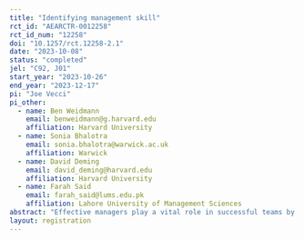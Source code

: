 ```yaml
---
title: "Identifying management skill"
rct_id: "AEARCTR-0012258"
rct_id_num: "12258"
doi: "10.1257/rct.12258-2.1"
date: "2023-10-08"
status: "completed"
jel: "C92, J01"
start_year: "2023-10-26"
end_year: "2023-12-17"
pi: "Joe Vecci"
pi_other:
  - name: Ben Weidmann
    email: benweidmann@g.harvard.edu
    affiliation: Harvard University
  - name: Sonia Bhalotra
    email: sonia.bhalotra@warwick.ac.uk
    affiliation: Warwick
  - name: David Deming
    email: david_deming@harvard.edu
    affiliation: Harvard University
  - name: Farah Said
    email: farah_said@lums.edu.pk
    affiliation: Lahore University of Management Sciences
abstract: "Effective managers play a vital role in successful teams by creating a positive and productive team environment, assigning tasks, setting clear goals and expectations, and facilitating communication and collaboration among team members. In this paper, we employ a distinctive experimental design to identify the marginal advantage of effective managers, and the specific attributes that yield the greatest benefits to team performance. Despite the increasing importance of teamwork in the modern workplace, there is limited experimental research exploring the added value of managers in raising team productivity. "
layout: registration
---
```


